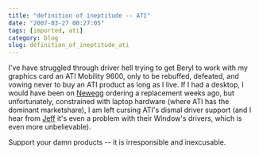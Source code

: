 ```yaml
---
title: "definition of ineptitude -- ATI"
date: "2007-03-27 00:27:05"
tags: [imported, ati]
category: blog
slug: definition_of_ineptitude_ati
---
```


I've have struggled through driver hell trying to get Beryl to work with my graphics card an ATI Mobility 9600, only to be rebuffed, defeated, and vowing never to buy an ATI product as long as I live. If I had a desktop, I would have been on <a href="https://www.newegg.com/" title="Anyone remember the old Egghead stores?">Newegg</a> ordering a replacement weeks ago, but unfortunately, constrained with laptop hardware (where ATI has the dominant marketshare), I am left cursing ATI's dismal driver support (and I hear from <a href="https://jeff.specular.org/">Jeff</a> it's even a problem with their Window's drivers, which is even more unbelievable).

Support your damn products -- it is irresponsible and inexcusable.
